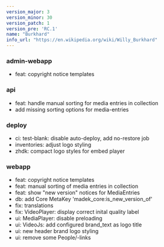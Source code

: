 ```yaml
---
version_major: 3
version_minor: 30
version_patch: 1
version_pre: 'RC.1'
name: "Burkhard"
info_url: "https://en.wikipedia.org/wiki/Willy_Burkhard"
---
```


### admin-webapp

- feat: copyright notice templates

### api

- feat: handle manual sorting for media entries in collection
- add missing sorting options for media-entries

### deploy

- ci: test-blank: disable auto-deploy, add no-restore job
- inventories: adjust logo styling
- zhdk: compact logo styles for embed player

### webapp

- feat: copyright notice templates
- feat: manual sorting of media entries in collection
- feat: show "new version" notices for MediaEntries
- db: add Core MetaKey 'madek_core:is_new_version_of'
- fix: translations
- fix: VideoPlayer: display correct inital quality label
- ui: MediaPlayer: disable preloading
- ui: VideoJs: add configured brand_text as logo title
- ui: new header brand logo styling
- ui: remove some People/-links
